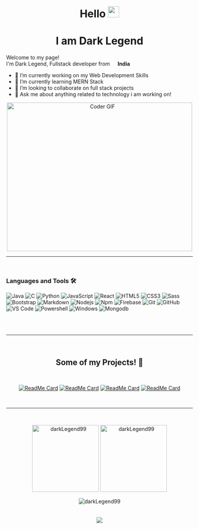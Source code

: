 
<h1 align="center" style="display:'inline';">Hello <img src="https://raw.githubusercontent.com/MartinHeinz/MartinHeinz/master/wave.gif" width="30px"></h1>

<h1 align="center">I am Dark Legend</h1>

<p>Welcome to my page! </br> I'm Dark Legend, Fullstack developer from <img src="https://image.flaticon.com/icons/png/512/555/555462.png" width="13"/> <b>India</b> </p>

<!-- **darkLegend99/darkLegend99** is a ✨ _special_ ✨ repository because its `README.md` (this file) appears on your GitHub profile.

Here are some ideas to get you started: -->

- 🔭 I’m currently working on my Web Development Skills
- 🌱 I’m currently learning MERN Stack
- 👯 I’m looking to collaborate on full stack projects
- 💬 Ask me about anything related to technology i am working on!

 <p align="center">

  <img src="https://media.giphy.com/media/SWoSkN6DxTszqIKEqv/giphy.gif" alt="Coder GIF" width="500" height="400">
  
</p>
<hr>
<Br>

### Languages and Tools 🛠 

![Java](http://img.shields.io/badge/-Java-5B4638?style=flat-square&logo=java&logoColor=ffffff)
![C](http://img.shields.io/badge/-C-A8B9CC?style=flat-square&logo=c&logoColor=ffffff)
![Python](http://img.shields.io/badge/-Python-3776AB?style=flat-square&logo=python&logoColor=ffffff)
![JavaScript](https://img.shields.io/badge/-JavaScript-%23F7DF1C?style=flat-square&logo=javascript&logoColor=000000&labelColor=%23F7DF1C&color=%23FFCE5A)
![React](https://img.shields.io/badge/-React-61DAFB?style=flat-square&logo=react&logoColor=ffffff)
![HTML5](https://img.shields.io/badge/-HTML5-%23E44D27?style=flat-square&logo=html5&logoColor=ffffff)
![CSS3](https://img.shields.io/badge/-CSS3-%231572B6?style=flat-square&logo=css3)
![Sass](https://img.shields.io/badge/-Sass-%23CC6699?style=flat-square&logo=sass&logoColor=ffffff)
![Bootstrap](https://img.shields.io/badge/-Bootstrap-563D7C?style=flat-square&logo=Bootstrap)
![Markdown](https://img.shields.io/badge/-Markdown-000000?style=flat-square&logo=markdown)
![Nodejs](https://img.shields.io/badge/-Nodejs-339933?style=flat-square&logo=Node.js&logoColor=ffffff)
![Npm](https://img.shields.io/badge/-npm-CB3837?style=flat-square&logo=npm)
![Firebase](https://img.shields.io/badge/-Firebase-FFCA28?style=flat-square&logo=firebase&logoColor=ffffff) 
![Git](https://img.shields.io/badge/-Git-%23F05032?style=flat-square&logo=git&logoColor=%23ffffff)
![GitHub](https://img.shields.io/badge/-GitHub-181717?style=flat-square&logo=github)
![VS Code](http://img.shields.io/badge/-VS%20Code-007ACC?style=flat-square&logo=visual-studio-code&logoColor=ffffff)
![Powershell](http://img.shields.io/badge/-Powershell-5391FE?style=flat-square&logo=powershell&logoColor=ffffff)
![Windows](http://img.shields.io/badge/-Windows-0078D6?style=flat-square&logo=windows&logoColor=ffffff)
![Mongodb](https://img.shields.io/badge/-Mongodb-61DAFB?style=flat-square&logo=mongodb&logoColor=ffffff)



<br/>

<Br>
<hr>
<Br>
<div align="center">
<h2 align="center">Some of my Projects! 🎨</h2>
<Br>
 
[![ReadMe Card](https://github-readme-stats.vercel.app/api/pin/?username=darkLegend99&repo=Web-Development-Projects)](https://github.com/darkLegend99/Web-Development-Projects)
[![ReadMe Card](https://github-readme-stats.vercel.app/api/pin/?username=darkLegend99&repo=Nodejs-Projects)](https://github.com/darkLegend99/Nodejs-Projects)
[![ReadMe Card](https://github-readme-stats.vercel.app/api/pin/?username=darkLegend99&repo=React-Projects)](https://github.com/darkLegend99/React-Projects)
[![ReadMe Card](https://github-readme-stats.vercel.app/api/pin/?username=darkLegend99&repo=Javascript-Projects)](https://github.com/darkLegend99/Javascript-Projects)

<Br>
</div>
<hr>
<Br>

  
<p align="center">
  <img height="180" src="https://github-readme-stats.vercel.app/api?username=darkLegend99&show_icons=true" alt="darkLegend99">
  <img height="180" src="https://github-readme-stats.vercel.app/api/top-langs/?username=darkLegend99&layout=compact&hide=html" alt="darkLegend99" />
 
<!--   <img src="https://github-readme-streak-stats.herokuapp.com/?user=darkLegend99&" alt="darkLegend99" /> -->
</p>
<p align="center"> 
  <img src="https://komarev.com/ghpvc/?username=darkLegend99" alt="darkLegend99" />
  <br/>
 <br />
 <br />
 <img src="https://github-profile-trophy.vercel.app/?username=darkLegend99&no-frame=true" />
 <br/>
 <br />
</p>
 



